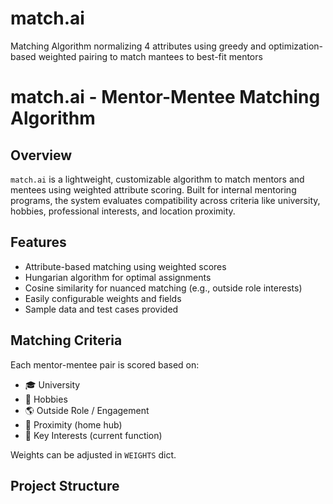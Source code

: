 # match.ai
Matching Algorithm normalizing 4 attributes using greedy and optimization-based weighted pairing to match mantees to best-fit mentors 
# match.ai - Mentor-Mentee Matching Algorithm

## Overview

`match.ai` is a lightweight, customizable algorithm to match mentors and mentees using weighted attribute scoring. Built for internal mentoring programs, the system evaluates compatibility across criteria like university, hobbies, professional interests, and location proximity.

## Features

- Attribute-based matching using weighted scores
- Hungarian algorithm for optimal assignments
- Cosine similarity for nuanced matching (e.g., outside role interests)
- Easily configurable weights and fields
- Sample data and test cases provided

## Matching Criteria

Each mentor-mentee pair is scored based on:
- 🎓 University
- 🧘 Hobbies
- 🌎 Outside Role / Engagement
- 📍 Proximity (home hub)
- 🧠 Key Interests (current function)

Weights can be adjusted in `WEIGHTS` dict.

## Project Structure

